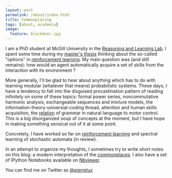 ```yaml
---
layout: post
permalink: /about/index.html
title: Commonplacing
tags: [about, academia]
image:
  feature: blackdoor.jpg
---
```


I am a PhD student at McGill University in the [Reasoning and Learning
Lab](http://rl.cs.mcgill.ca).  I spent some time during my [master's
thesis](https://github.com/pierrelux/skill-acquisition) thinking about the
so-called "options" in [reinforcement
learning](http://www.scholarpedia.org/article/Reinforcement_learning). My main
question was (and still remains): how would an agent automatically acquire a
set of skills from the interaction with its environment ?

More generally, I'll be glad to hear about anything which has to do with
learning modular (whatever that means) probabilistic systems. These days, I
have a tendency to fall into the disguised procastination pattern of reading
infinitely on some of these topics: formal power series, noncommutative
harmonic analysis, exchangeable sequences and mixture models, the
information-theory-universial-coding thread, attention and human skills
acquisition, the
[relation](http://www.ncbi.nlm.nih.gov/pmc/articles/PMC2901116/) of grammar in
natural language to motor control. This is a big disorganized soup of concepts
at the moment, but I have hope in making something sensical out of it at some point.

Concretely, I have worked so far on [reinforcement
learning](http://staff.vbi.vt.edu/swarup/main/papers/main2013_paper02.pdf) and
spectral learning of stochastic automata (in review).

In an attempt to organize my thoughts, I sometimes try to write short notes on
this blog: a modern interpretation of the
[commonplaces](http://en.wikipedia.org/wiki/Commonplace_book). I also have a
set of IPython Notebooks available on
[Nbviewer](http://nbviewer.ipython.org/github/pierrelux/notebooks/tree/master/).

You can find me on Twitter as [@pierrelux](http://twitter.com/pierrelux)
